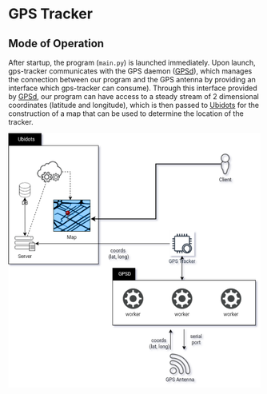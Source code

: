 # GPS Tracker

## Mode of Operation

After startup, the program (`main.py`) is launched immediately. Upon launch, gps-tracker communicates with the GPS daemon ([GPSd](https://en.m.wikipedia.org/wiki/Gpsd)), which manages the connection between our program and the GPS antenna by providing an interface which gps-tracker can consume). Through this interface provided by [GPSd](https://en.m.wikipedia.org/wiki/Gpsd), our program can have access to a steady stream of 2 dimensional coordinates (latitude and longitude), which is then passed to [Ubidots](https://ubidots.com/) for the construction of a map that can be used to determine the location of the tracker.

![Mode of Operation](./imgs/mode-of-operation.png)
